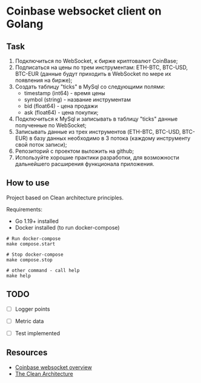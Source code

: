 # Coinbase websocket client on Golang

## Task

1. Подключиться по WebSocket, к бирже криптовалют CoinBase;
2. Подписаться на цены по трем инструментам: ETH-BTC, BTC-USD, BTC-EUR (данные будут приходить в WebSocket по мере их появления на бирже);
3. Создать таблицу "ticks" в MySql со следующими полями:
   - timestamp (int64) - время цены
   - symbol (string) - название инструментам
   - bid (float64) - цена продажи
   - ask (float64) - цена покупки;
4. Подключиться к MySql и записывать в таблицу "ticks" данные полученные по WebSocket;
5. Записывать данные из трех инструментов (ETH-BTC, BTC-USD, BTC-EUR) в базу данных
   необходимо в 3 потока (каждому инструменту свой поток записи);
6. Репозиторий с проектом выложить на github;
7. Используйте хорошие практики разработки, для возможности дальнейшего расширения
   функционала приложения.

## How to use

Project based on Clean architecture principles.

Requirements:

- Go 1.19+ installed
- Docker installed (to run docker-compose)

```
# Run docker-compose
make compose.start

# Stop docker-compose
make compose.stop

# other command - call help
make help
```

## TODO

- [ ] Logger points
- [ ] Metric data
- [ ] Test implemented


## Resources

- [Coinbase websocket overview](https://docs.cloud.coinbase.com/exchange/docs/websocket-overview)
- [The Clean Architecture](https://blog.cleancoder.com/uncle-bob/2012/08/13/the-clean-architecture.html)

